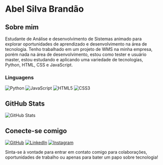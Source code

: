 # Abel Silva Brandão

## Sobre mim

Estudante de Análise e desenvolvimento de Sistemas animado para explorar oportunidades de aprendizado e desenvolvimento na área de tecnologia. Tenho trabalhado em um projeto de WMS na minha empresa, porém nada na área de desenvolvimento, estou como tester e usuário master, estou estudando e aplicando uma variedade de tecnologias, Python, HTML, CSS e JavaScript.

### Linguagens
![Python](https://img.shields.io/badge/python-3670A0?style=for-the-badge&logo=python&logoColor=ffdd54)
![JavaScript](https://img.shields.io/badge/JavaScript-F7DF1E?style=for-the-badge&logo=javascript&logoColor=black)
![HTML5](https://img.shields.io/badge/HTML5-E34F26?style=for-the-badge&logo=html5&logoColor=white)
![CSS3](https://img.shields.io/badge/CSS3-1572B6?style=for-the-badge&logo=css3&logoColor=white)

## GitHub Stats

![GitHub Stats](https://github-readme-stats.vercel.app/api?username=abelsilvabrandao&theme=transparent&bg_color=000&border_color=30A3DC&show_icons=true&icon_color=30A3DC&title_color=E94D5F&text_color=FFF)



## Conecte-se comigo

[![GitHub](https://img.shields.io/badge/GitHub-100000?style=for-the-badge&logo=github&logoColor=white)](https://github.com/abelsilvabrandao)
[![LinkedIn](https://img.shields.io/badge/LinkedIn-0077B5?style=for-the-badge&logo=linkedin&logoColor=white)](https://www.linkedin.com/in/abelsilvabrandao/)
[![Instagram](https://img.shields.io/badge/-Instagram-%23E4405F?style=for-the-badge&logo=instagram&logoColor=white)](https://www.instagram.com/abelsilvabrandao/)


Sinta-se à vontade para entrar em contato comigo para colaborações, oportunidades de trabalho ou apenas para bater um papo sobre tecnologia!